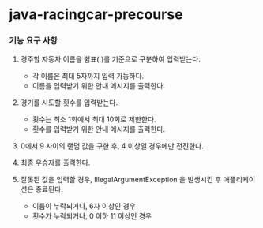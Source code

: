 # java-racingcar-precourse

### 기능 요구 사항

1. 경주할 자동차 이름을 쉼표(,)를 기준으로 구분하여 입력받는다.
    - 각 이름은 최대 5자까지 입력 가능하다.
    - 이름을 입력받기 위한 안내 메시지를 출력한다.

2. 경기를 시도할 횟수를 입력받는다.
    - 횟수는 최소 1회에서 최대 10회로 제한한다.
    - 횟수를 입력받기 위한 안내 메시지를 출력한다.

3. 0에서 9 사이의 랜덤 값을 구한 후, 4 이상일 경우에만 전진한다.

4. 최종 우승자를 출력한다.

5. 잘못된 값을 입력할 경우, IllegalArgumentException 을 발생시킨 후 애플리케이션은 종료된다.
    - 이름이 누락되거나, 6자 이상인 경우
    - 횟수가 누락되거나, 0 이하 11 이상인 경우
